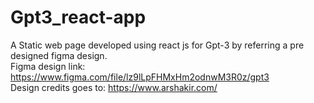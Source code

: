 # Gpt3_react-app
A Static web page developed using react js for Gpt-3 by referring a pre designed figma design. </br>
Figma design link: https://www.figma.com/file/lz9lLpFHMxHm2odnwM3R0z/gpt3 </br>
Design credits goes to: https://www.arshakir.com/
